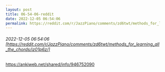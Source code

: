 ```yaml
---
layout: post
title: 06-54-06-reddit
date: 2022-12-05 06:54:06
permalink: https://reddit.com/r/JazzPiano/comments/zd6twt/methods_for_learning_all_the_chords/iz01p6z/
---
```


###### 2022-12-05 06:54:06 [https://reddit.com/r/JazzPiano/comments/zd6twt/methods_for_learning_all_the_chords/iz01p6z/]
https://ankiweb.net/shared/info/946752090
